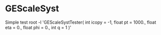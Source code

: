 # GEScaleSyst

Simple test
root -l 'GEScaleSystTester( int icopy = -1, float pt = 1000., float eta = 0., float phi = 0., int q = 1 )'
